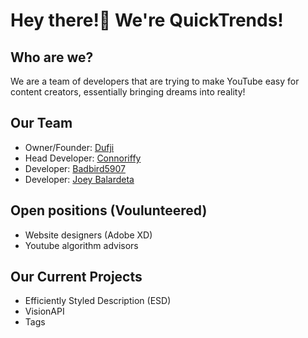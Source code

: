 
# Hey there!👋 We're QuickTrends!

## Who are we?

We are a team of developers that are trying to make YouTube easy for content creators, essentially bringing dreams into reality!

## Our Team

- Owner/Founder: [Dufji](https://github.com/Dufji)
- Head Developer: [Connoriffy](https://github.com/Connoriffy)
- Developer: [Badbird5907](https://github.com/Badbird-5907)
- Developer: [Joey Balardeta](https://github.com/joeybalardeta)

## Open positions (Voulunteered)

- Website designers (Adobe XD)
- Youtube algorithm advisors

## Our Current Projects

- Efficiently Styled Description (ESD)
- VisionAPI
- Tags
